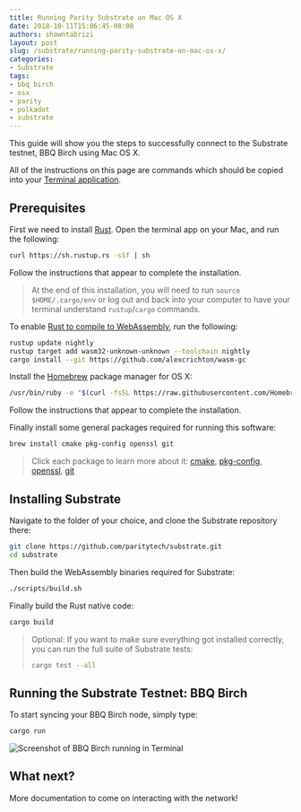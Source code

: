 ```yaml
---
title: Running Parity Substrate on Mac OS X
date: 2018-10-11T15:06:45-08:00
authors: shawntabrizi
layout: post
slug: /substrate/running-parity-substrate-on-mac-os-x/
categories:
- Substrate
tags:
- bbq birch
- osx
- parity
- polkadot
- substrate
---
```


This guide will show you the steps to successfully connect to the Substrate testnet, BBQ Birch using Mac OS X.

All of the instructions on this page are commands which should be copied into your [Terminal application](https://support.apple.com/guide/terminal/welcome/mac).

## Prerequisites

First we need to install [Rust](https://www.rust-lang.org/). Open the terminal app on your Mac, and run the following:

```bash
curl https://sh.rustup.rs -sSf | sh
```

Follow the instructions that appear to complete the installation.

> At the end of this installation, you will need to run `source $HOME/.cargo/env` or log out and back into your computer to have your terminal understand `rustup`/`cargo` commands.

To enable [Rust to compile to WebAssembly](https://www.hellorust.com/news/native-wasm-target.html), run the following:

```bash
rustup update nightly
rustup target add wasm32-unknown-unknown --toolchain nightly
cargo install --git https://github.com/alexcrichton/wasm-gc
```

Install the [Homebrew](https://brew.sh/) package manager for OS X:

```bash
/usr/bin/ruby -e "$(curl -fsSL https://raw.githubusercontent.com/Homebrew/install/master/install)"
```

Follow the instructions that appear to complete the installation.

Finally install some general packages required for running this software:

```bash
brew install cmake pkg-config openssl git
```

> Click each package to learn more about it: [cmake](https://cmake.org/), [pkg-config](https://www.freedesktop.org/wiki/Software/pkg-config/), [openssl](https://www.openssl.org/), [git](https://git-scm.com/)

## Installing Substrate

Navigate to the folder of your choice, and clone the Substrate repository there:

```bash
git clone https://github.com/paritytech/substrate.git
cd substrate
```

Then build the WebAssembly binaries required for Substrate:

```bash
./scripts/build.sh
```

Finally build the Rust native code:

```bash
cargo build
```

> Optional: If you want to make sure everything got installed correctly, you can run the full suite of Substrate tests:
>
> ```bash
> cargo test --all
> ```

## Running the Substrate Testnet: BBQ Birch

To start syncing your BBQ Birch node, simply type:

```bash
cargo run
```

![Screenshot of BBQ Birch running in Terminal](https://i.imgur.com/jxqqr9Q.png)

## What next?

More documentation to come on interacting with the network!
